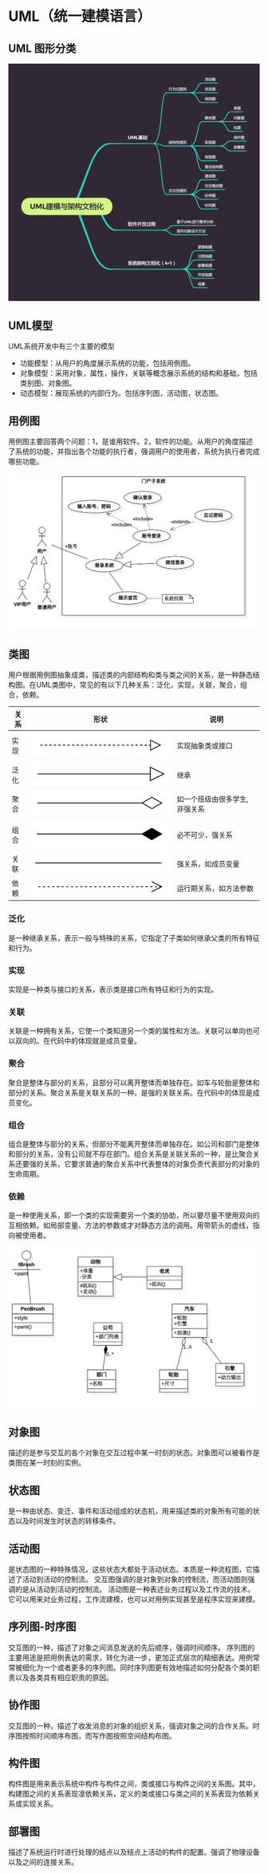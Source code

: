 # UML（统一建模语言）

## UML 图形分类

![uml](./imgs/uml.png)


## UML模型

UML系统开发中有三个主要的模型
* 功能模型：从用户的角度展示系统的功能，包括用例图。
* 对象模型：采用对象，属性，操作，关联等概念展示系统的结构和基础，包括类别图、对象图。
* 动态模型：展现系统的内部行为。包括序列图，活动图，状态图。

## 用例图

用例图主要回答两个问题：1，是谁用软件。2，软件的功能。从用户的角度描述了系统的功能，并指出各个功能的执行者，强调用户的使用者，系统为执行者完成哪些功能。

![示例](./imgs/usercase.jpg)

## 类图

用户根据用例图抽象成类，描述类的内部结构和类与类之间的关系，是一种静态结构图。在UML类图中，常见的有以下几种关系：泛化，实现，关联，聚合，组合，依赖。

| 关系 | 形状 | 说明 |
|---|---|---|
| 实现 |![imp](./imgs/implement.png)| 实现抽象类或接口 |
| 泛化 |![imp](./imgs/inherit.png)| 继承 |
| 聚合 |![imp](./imgs/aggregate.png)| 如一个班级由很多学生, 非强关系 |
| 组合 |![imp](./imgs/compose.png)| 必不可少，强关系 |
| 关联 |![imp](./imgs/relate.png)| 强关系，如成员变量 |
| 依赖 |![imp](./imgs/depend.png)| 运行期关系，如方法参数 |


### 泛化
是一种继承关系，表示一般与特殊的关系，它指定了子类如何继承父类的所有特征和行为。

### 实现
实现是一种类与接口的关系，表示类是接口所有特征和行为的实现。

### 关联
关联是一种拥有关系，它使一个类知道另一个类的属性和方法。关联可以单向也可以双向的。在代码中的体现就是成员变量。

### 聚合
聚合是整体与部分的关系，且部分可以离开整体而单独存在。如车与轮胎是整体和部分的关系。聚合关系是关联关系的一种，是强的关联关系。在代码中的体现是成员变化。

### 组合
组合是整体与部分的关系，但部分不能离开整体而单独存在。如公司和部门是整体和部分的关系，没有公司就不存在部门。组合关系是关联关系的一种，是比聚合关系还要强的关系，它要求普通的聚合关系中代表整体的对象负责代表部分的对象的生命周期。

### 依赖
是一种使用关系，即一个类的实现需要另一个类的协助，所以要尽量不使用双向的互相依赖。如局部变量、方法的参数或才对静态方法的调用。用带箭头的虚线，指向被使用者。

![类图](./imgs/class.jpg)

## 对象图
描述的是参与交互的各个对象在交互过程中某一时刻的状态。对象图可以被看作是类图在某一时刻的实例。

## 状态图
是一种由状态、变迁、事件和活动组成的状态机，用来描述类的对象所有可能的状态以及时间发生时状态的转移条件。

## 活动图
是状态图的一种特殊情况，这些状态大都处于活动状态。本质是一种流程图，它描述了活动到活动的控制流。
交互图强调的是对象到对象的控制流，而活动图则强调的是从活动到活动的控制流。
活动图是一种表述业务过程以及工作流的技术。它可以用来对业务过程，工作流建模，也可以对用例实现甚至是程序实现来建模。

## 序列图-时序图
交互图的一种，描述了对象之间消息发送的先后顺序，强调时间顺序。
序列图的主要用途是把用例表达的需求，转化为进一步，更加正式层次的精细表达。用例常常被细化为一个或者更多的序列图。同时序列图更有效地描述如何分配各个类的职责以及各类具有相应职责的原因。

## 协作图
交互图的一种，描述了收发消息的对象的组织关系，强调对象之间的合作关系。时序图按照时间顺序布图，而写作图按照空间结构布图。

## 构件图
构件图是用来表示系统中构件与构件之间，类或接口与构件之间的关系图。其中，构建图之间的关系表现凛依赖关系，定义的类或接口与类之间的关系表现为依赖关系或实现关系。

## 部署图
描述了系统运行时进行处理的结点以及结点上活动的构件的配置。强调了物理设备以及之间的连接关系。